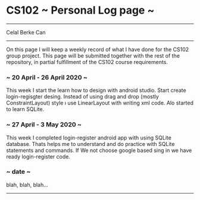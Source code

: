 # CS102 ~ Personal Log page ~
****
Celal Berke Can 
****

On this page I will keep a weekly record of what I have done for the CS102 group project. This page will be submitted together with the rest of the repository, in partial fulfillment of the CS102 course requirements.

### ~ 20 April - 26 April 2020 ~
This week I start the learn how to design with android studio. Start create login-regisgter desing. Instead of using drag and drop (mostly ConstraintLayout) style ı use LinearLayout with writing xml code. Alo started to learn SQLite. 
### ~ 27 April - 3 May 2020  ~
This week I completed login-register android app with using SQLite database. Thats helps me to understand and do practice with SQLite statements and commands. If We not choose google based sing in we have ready login-register code. 

### ~ date ~
blah, blah, blah...

****

